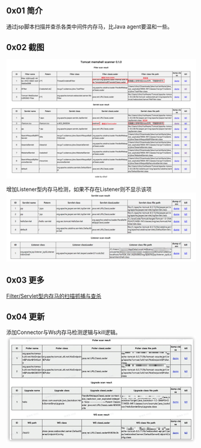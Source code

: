 ## 0x01 简介
通过jsp脚本扫描并查杀各类中间件内存马，比Java agent要温和一些。

## 0x02 截图
![](media/16620944080148/16620944510587.png)


增加Listener型内存马检测，如果不存在Listener则不显示该项
![](media/16620944080148/16620944607954.png)



## 0x03 更多
[Filter/Servlet型内存马的扫描抓捕与查杀](https://gv7.me/articles/2020/filter-servlet-type-memshell-scan-capture-and-kill/)

## 0x04 更新
添加Connector与Ws内存马检测逻辑与kill逻辑。
![1662094214956](media/16620944080148/1662094214956.jpg)

